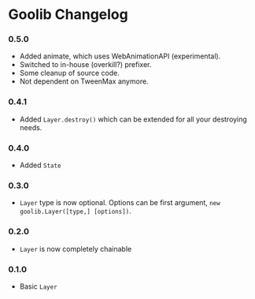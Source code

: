 # Goolib Changelog

### 0.5.0
  - Added animate, which uses WebAnimationAPI (experimental).
  - Switched to in-house (overkill?) prefixer.
  - Some cleanup of source code.
  - Not dependent on TweenMax anymore.

### 0.4.1
  - Added `Layer.destroy()` which can be extended for all your destroying needs.

### 0.4.0
  - Added `State`

### 0.3.0
  - `Layer` type is now optional. Options can be first argument, `new goolib.Layer([type,] [options])`.

### 0.2.0
  - `Layer` is now completely chainable

### 0.1.0
  - Basic `Layer`
